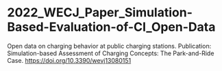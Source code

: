 # 2022_WECJ_Paper_Simulation-Based-Evaluation-of-CI_Open-Data
Open data on charging behavior at public charging stations. Publication: Simulation-based Assessment of Charging Concepts: The Park-and-Ride Case. https://doi.org/10.3390/wevj13080151 
